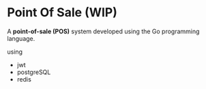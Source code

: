 # Point Of Sale (WIP)
A **point-of-sale (POS)** system developed using the Go programming language.

using
- jwt
- postgreSQL
- redis
